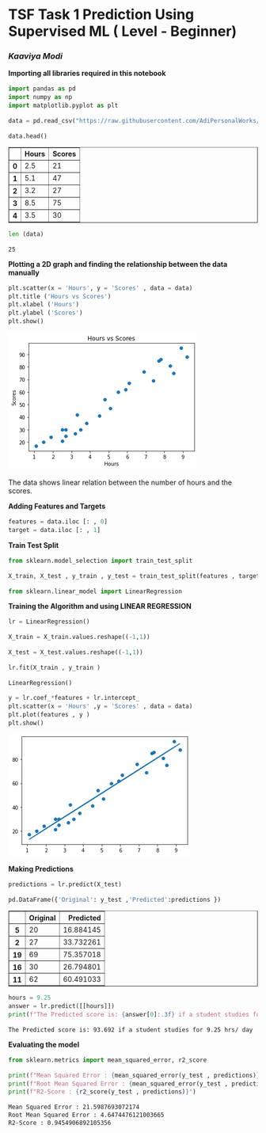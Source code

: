 # TSF Task 1 Prediction Using Supervised ML ( Level - Beginner) 

 ### *Kaaviya Modi*

**Importing all libraries required in this notebook**


```python
import pandas as pd
import numpy as np  
import matplotlib.pyplot as plt  
```


```python
data = pd.read_csv("https://raw.githubusercontent.com/AdiPersonalWorks/Random/master/student_scores%20-%20student_scores.csv");
```


```python
data.head()
```




<div>
<style scoped>
    .dataframe tbody tr th:only-of-type {
        vertical-align: middle;
    }

    .dataframe tbody tr th {
        vertical-align: top;
    }

    .dataframe thead th {
        text-align: right;
    }
</style>
<table border="1" class="dataframe">
  <thead>
    <tr style="text-align: right;">
      <th></th>
      <th>Hours</th>
      <th>Scores</th>
    </tr>
  </thead>
  <tbody>
    <tr>
      <th>0</th>
      <td>2.5</td>
      <td>21</td>
    </tr>
    <tr>
      <th>1</th>
      <td>5.1</td>
      <td>47</td>
    </tr>
    <tr>
      <th>2</th>
      <td>3.2</td>
      <td>27</td>
    </tr>
    <tr>
      <th>3</th>
      <td>8.5</td>
      <td>75</td>
    </tr>
    <tr>
      <th>4</th>
      <td>3.5</td>
      <td>30</td>
    </tr>
  </tbody>
</table>
</div>




```python
len (data)
```




    25



**Plotting a 2D graph and finding the relationship between the data manually**


```python
plt.scatter(x = 'Hours', y = 'Scores' , data = data)
plt.title ('Hours vs Scores')
plt.xlabel ('Hours')
plt.ylabel ('Scores')
plt.show()
```


    
![png](output_8_0.png)
    


The data shows linear relation between the number of hours and the scores.

**Adding Features and Targets**


```python
features = data.iloc [: , 0]
target = data.iloc [: , 1]
```

**Train Test Split**


```python
from sklearn.model_selection import train_test_split
```


```python
X_train, X_test , y_train , y_test = train_test_split(features , target , test_size = 0.2 , random_state=0)
```


```python
from sklearn.linear_model import LinearRegression
```

**Training the Algorithm and using LINEAR REGRESSION**


```python
lr = LinearRegression()
```


```python
X_train = X_train.values.reshape((-1,1))
```


```python
X_test = X_test.values.reshape((-1,1))
```


```python
lr.fit(X_train , y_train )
```




    LinearRegression()




```python
y = lr.coef_*features + lr.intercept_
plt.scatter(x = 'Hours' ,y = 'Scores' , data = data)
plt.plot(features , y )
plt.show()
```


    
![png](output_21_0.png)
    


**Making Predictions**


```python
predictions = lr.predict(X_test)
```


```python
pd.DataFrame({'Original': y_test ,'Predicted':predictions })
```




<div>
<style scoped>
    .dataframe tbody tr th:only-of-type {
        vertical-align: middle;
    }

    .dataframe tbody tr th {
        vertical-align: top;
    }

    .dataframe thead th {
        text-align: right;
    }
</style>
<table border="1" class="dataframe">
  <thead>
    <tr style="text-align: right;">
      <th></th>
      <th>Original</th>
      <th>Predicted</th>
    </tr>
  </thead>
  <tbody>
    <tr>
      <th>5</th>
      <td>20</td>
      <td>16.884145</td>
    </tr>
    <tr>
      <th>2</th>
      <td>27</td>
      <td>33.732261</td>
    </tr>
    <tr>
      <th>19</th>
      <td>69</td>
      <td>75.357018</td>
    </tr>
    <tr>
      <th>16</th>
      <td>30</td>
      <td>26.794801</td>
    </tr>
    <tr>
      <th>11</th>
      <td>62</td>
      <td>60.491033</td>
    </tr>
  </tbody>
</table>
</div>




```python
hours = 9.25
answer = lr.predict([[hours]])
print(f"The Predicted score is: {answer[0]:.3f} if a student studies for 9.25 hrs/ day")
```

    The Predicted score is: 93.692 if a student studies for 9.25 hrs/ day
    

**Evaluating the model**


```python
from sklearn.metrics import mean_squared_error, r2_score
```


```python
print(f"Mean Squared Error : {mean_squared_error(y_test , predictions)}")
print(f"Root Mean Squared Error : {mean_squared_error(y_test , predictions , squared = False)}")
print(f"R2-Score : {r2_score(y_test , predictions)}")
```

    Mean Squared Error : 21.5987693072174
    Root Mean Squared Error : 4.6474476121003665
    R2-Score : 0.9454906892105356
    
